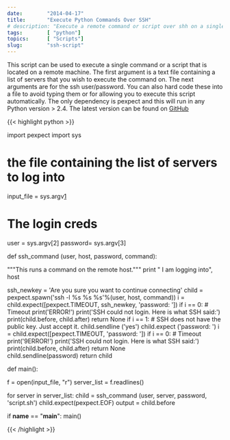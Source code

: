 ```yaml
---
date:        "2014-04-17"
title:       "Execute Python Commands Over SSH"
# description: "Execute a remote command or script over shh on a single or group or machines using Python"
tags:        [ "python"]
topics:      [ "Scripts"]
slug:        "ssh-script"
---
```


This script can be used to execute a single command or a script that is located on a remote machine.  The first argument is a text file containing a list of servers that you wish to execute the command on.  The next arguments are for the ssh user/password.  You can also hard code these into a file to avoid typing them or for allowing you to execute this script automatically. The only dependency is pexpect and this will run in any Python version > 2.4. The latest version can be found on [GitHub][1]

{{< highlight python >}}

import pexpect
import sys

# the file containing the list of servers to log into
input_file = sys.argv[1]

# The login creds
user = sys.argv[2] 
password= sys.argv[3]

def ssh_command (user, host, password, command):

  """This runs a command on the remote host."""
  print " I am logging into", host

  ssh_newkey = 'Are you sure you want to continue connecting'
  child = pexpect.spawn('ssh -l %s %s %s'%(user, host, command))
  i = child.expect([pexpect.TIMEOUT, ssh_newkey, 'password: '])
  if i == 0: # Timeout
    print('ERROR!')
    print('SSH could not login. Here is what SSH said:')
    print(child.before, child.after)
    return None
  if i == 1: # SSH does not have the public key. Just accept it.
    child.sendline ('yes')
    child.expect ('password: ')
    i = child.expect([pexpect.TIMEOUT, 'password: '])
    if i == 0: # Timeout
      print('9ERROR!')
      print('SSH could not login. Here is what SSH said:')
      print(child.before, child.after)
      return None       
  child.sendline(password)
  return child

def main():

  f = open(input_file, "r")
  server_list = f.readlines()

  for server in server_list:
    child = ssh_command (user, server, password, 'script.sh')
    child.expect(pexpect.EOF)
    output = child.before

if __name__ == "__main__":
  main()
  
{{< /highlight >}}

[1]: https://gist.github.com/mattyjones/10666342

